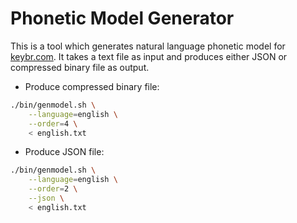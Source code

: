 # Phonetic Model Generator

This is a tool which generates natural language phonetic model 
for [keybr.com](https://www.keybr.com). It takes a text file as 
input and produces either JSON or compressed binary file as output.

- Produce compressed binary file:

```bash
./bin/genmodel.sh \
    --language=english \
    --order=4 \
    < english.txt
```

- Produce JSON file:

```bash 
./bin/genmodel.sh \
    --language=english \
    --order=2 \
    --json \
    < english.txt
```
